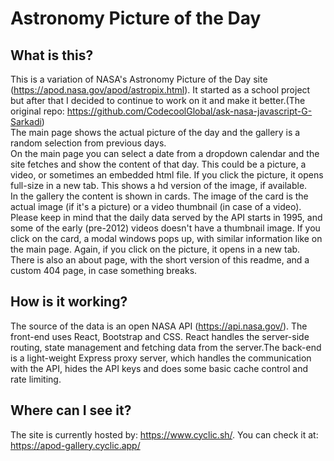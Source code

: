 # Astronomy Picture of the Day
## What is this?
This is a variation of NASA's Astronomy Picture of the Day site (https://apod.nasa.gov/apod/astropix.html). It started as a school project but after that I decided to continue to work on it and make it better.(The original repo: https://github.com/CodecoolGlobal/ask-nasa-javascript-G-Sarkadi)<br />
The main page shows the actual picture of the day and the gallery is a random selection from previous days.<br />
On the main page you can select a date from a dropdown calendar and the site fetches and show the content of that day. This could be a picture, a video, or sometimes an embedded html file. If you click the picture, it opens full-size in a new tab. This shows a hd version of the image, if available.<br />
In the gallery the content is shown in cards. The image of the card is the actual image (if it's a picture) or a video thumbnail (in case of a video). Please keep in mind that the daily data served by the API starts in 1995, and some of the early (pre-2012) videos doesn't have a thumbnail image. If you click on the card, a modal windows pops up, with similar information like on the main page. Again, if you click on the picture, it opens in a new tab.<br />
There is also an about page, with the short version of this readme, and a custom 404 page, in case something breaks.

## How is it working?
The source of the data is an open NASA API (https://api.nasa.gov/). The front-end uses React, Bootstrap and CSS. React handles the server-side routing, state management and fetching data from the server.The back-end is a light-weight Express proxy server, which handles the communication with the API, hides the API keys and does some basic cache control and rate limiting.

## Where can I see it?
The site is currently hosted by: https://www.cyclic.sh/. You can check it at: https://apod-gallery.cyclic.app/
